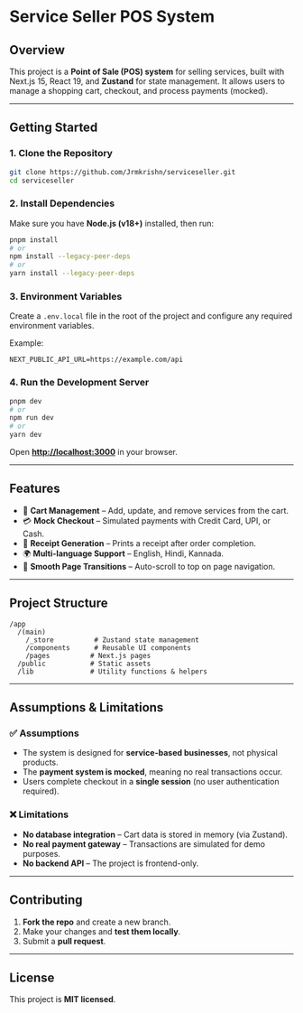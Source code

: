# **Service Seller POS System**

## **Overview**
This project is a **Point of Sale (POS) system** for selling services, built with Next.js 15, React 19, and **Zustand** for state management. It allows users to manage a shopping cart, checkout, and process payments (mocked).

---

## **Getting Started**

### **1. Clone the Repository**
```sh
git clone https://github.com/Jrmkrishn/serviceseller.git
cd serviceseller
```

### **2. Install Dependencies**
Make sure you have **Node.js (v18+)** installed, then run:

```sh
pnpm install
# or
npm install --legacy-peer-deps
# or
yarn install --legacy-peer-deps
```

### **3. Environment Variables**
Create a `.env.local` file in the root of the project and configure any required environment variables.

Example:
```
NEXT_PUBLIC_API_URL=https://example.com/api
```

### **4. Run the Development Server**
```sh
pnpm dev
# or
npm run dev
# or
yarn dev
```
Open **[http://localhost:3000](http://localhost:3000)** in your browser.

---

## **Features**
- 🛒 **Cart Management** – Add, update, and remove services from the cart.
- 💳 **Mock Checkout** – Simulated payments with Credit Card, UPI, or Cash.
- 📃 **Receipt Generation** – Prints a receipt after order completion.
- 🌍 **Multi-language Support** – English, Hindi, Kannada.
- 🔄 **Smooth Page Transitions** – Auto-scroll to top on page navigation.

---

## **Project Structure**
```
/app
  /(main)
    /_store          # Zustand state management
    /components      # Reusable UI components
    /pages          # Next.js pages
  /public           # Static assets
  /lib              # Utility functions & helpers
```

---

## **Assumptions & Limitations**
### ✅ **Assumptions**
- The system is designed for **service-based businesses**, not physical products.
- The **payment system is mocked**, meaning no real transactions occur.
- Users complete checkout in a **single session** (no user authentication required).

### ❌ **Limitations**
- **No database integration** – Cart data is stored in memory (via Zustand).
- **No real payment gateway** – Transactions are simulated for demo purposes.
- **No backend API** – The project is frontend-only.

---

## **Contributing**
1. **Fork the repo** and create a new branch.
2. Make your changes and **test them locally**.
3. Submit a **pull request**.

---

## **License**
This project is **MIT licensed**.

